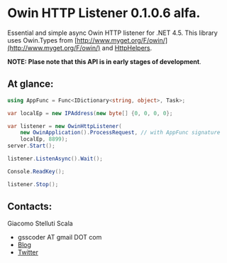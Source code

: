 ﻿Owin HTTP Listener 0.1.0.6 alfa.
===
Essential and simple async Owin HTTP listener for .NET 4.5. This library uses Owin.Types from [http://www.myget.org/F/owin/](http://www.myget.org/F/owin/)
and [HttpHelpers](https://github.com/gsscoder/httphelpers).

**NOTE: Plase note that this API is in early stages of development**.

At glance:
---
```csharp
using AppFunc = Func<IDictionary<string, object>, Task>;

var localEp = new IPAddress(new byte[] {0, 0, 0, 0};

var listener = new OwinHttpListener(
    new OwinApplication().ProcessRequest, // with AppFunc signature
    localEp, 8899);
server.Start();

listener.ListenAsync().Wait();

Console.ReadKey();

listener.Stop();
```

Contacts:
---
Giacomo Stelluti Scala
  - gsscoder AT gmail DOT com
  - [Blog](http://gsscoder.blogspot.it)
  - [Twitter](http://twitter.com/gsscoder)
